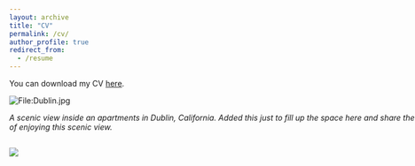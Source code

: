 ```yaml
---
layout: archive
title: "CV"
permalink: /cv/
author_profile: true
redirect_from:
  - /resume
---
```


You can download my CV [here](http://karanalytics.github.io/files/CV.pdf "Curriculum Vitae").

<div class="wp-caption aligncenter" style="width: 755px; border: 0;">
  <p>
    <img class="aligncenter" src="http://karanalytics.com/images/Dublin.jpg" alt="File:Dublin.jpg" />
  </p>
  
  <p class="wp-caption-text">
    <em> A scenic view inside an apartments in Dublin, California. Added this just to fill up the space here and share the joy of enjoying this scenic view.</em>
  </p>
</div>

## ![](images/Dublin.jpg)

